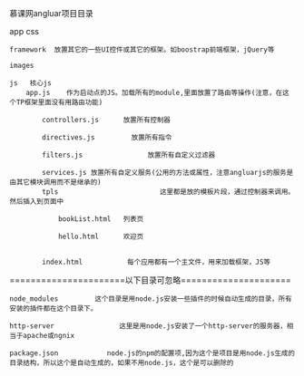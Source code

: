 慕课网angluar项目目录

app
	css

	framework  放置其它的一些UI控件或其它的框架。如boostrap前端框架，jQuery等

	images

	js   核心js
		app.js    作为启动点的JS。加载所有的module,里面放置了路由等操作(注意，在这个TP框架里面没有用路由功能)
			
			controllers.js      放置所有控制器
			
			directives.js         放置所有指令
			
			filters.js                放置所有自定义过滤器
			
			services.js	放置所有自定义服务(公用的方法或属性，注意angluarjs的服务是由其它模块调用而不是继承的)			
			tpls                         这里都是放的模板片段，通过控制器来调用。然后插入到页面中
		
				bookList.html   列表页
			
				hello.html      欢迎页    
			

			index.html           每个应用都有一个主文件，用来加载框架，JS等
		
======================以下目录可忽略=====================

	node_modules         这个目录是用node.js安装一些插件的时候自动生成的目录，所有安装的插件都在这个目录下。
	
	http-server                这里是用node.js安装了一个http-server的服务器，相当于apache或ngnix                                                     		

	package.json            node.js的npm的配置项,因为这个是项目是用node.js生成的目录结构，所以这个是自动生成的，如果不用node.js，这个是可以删除的
